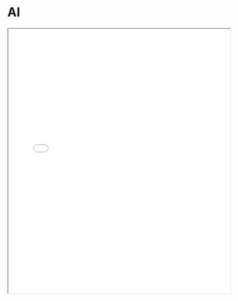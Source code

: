 # AI





<iframe src="[path_to_your_pdf_file.pdf](https://github.com/leekyuyoung-ai/AI/blob/main/%EB%94%A5%EB%9F%AC%EB%8B%9DAI_%ED%8F%89%EC%9D%BC_%EC%9D%B4%EA%B7%9C%EC%98%81T.pdf)" width="100%" height="600px"></iframe>
